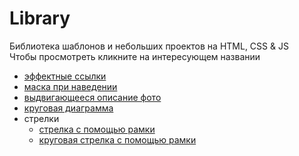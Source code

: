# Library

Библиотека шаблонов и небольших проектов на HTML, CSS & JS  
Чтобы просмотреть кликните на интересующем названии

* [эффектные ссылки](https://elenaproject.github.io/library/effective_links/index.html)
* [маска при наведении](https://elenaproject.github.io/library/mask_hover/index.html)
* [выдвигающееся описание фото](https://elenaproject.github.io/library/pull-aside_description/index.html)
* [круговая диаграмма](https://elenaproject.github.io/library/pie_chart/index.html)
* стрелки
  * [стрелка с помощью рамки](https://elenaproject.github.io/library/pie_chart/index.html)
  * [круговая стрелка с помощью рамки](https://elenaproject.github.io/library/pie_chart/index.html)



